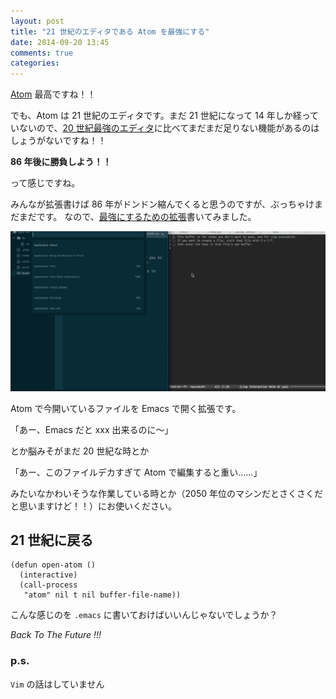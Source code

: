 ```yaml
---
layout: post
title: "21 世紀のエディタである Atom を最強にする"
date: 2014-09-20 13:45
comments: true
categories: 
---
```


[Atom](https://atom.io/) 最高ですね！！

でも、Atom は 21 世紀のエディタです。まだ 21 世紀になって 14 年しか経っていないので、[20 世紀最強のエディタ](http://www.gnu.org/software/emacs/emacs.html)に比べてまだまだ足りない機能があるのはしょうがないですね！！

**86 年後に勝負しよう！！**

って感じですね。

みんなが拡張書けば 86 年がドンドン縮んでくると思うのですが、ぶっちゃけまだまだです。
なので、[最強にするための拡張](https://atom.io/packages/open-emacs)書いてみました。

![](https://raw.githubusercontent.com/yoshiori/open-emacs/master/open-emacs.gif)

Atom で今開いているファイルを Emacs で開く拡張です。

「あー、Emacs だと xxx 出来るのに〜」

とか脳みそがまだ 20 世紀な時とか

「あー、このファイルデカすぎて Atom で編集すると重い……」

みたいなかわいそうな作業している時とか（2050 年位のマシンだとさくさくだと思いますけど！！）にお使いください。

## 21 世紀に戻る

```common-lisp
(defun open-atom ()
  (interactive)
  (call-process
   "atom" nil t nil buffer-file-name))
```

こんな感じのを `.emacs` に書いておけばいいんじゃないでしょうか？

*Back To The Future !!!*

### p.s.
`Vim` の話はしていません

